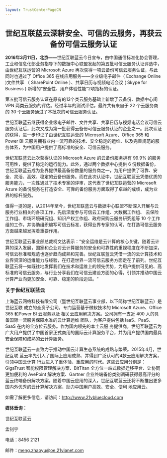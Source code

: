```yaml
---
layout: TrustCenterPageCN
---
```

<div class="row-fluid">
   <div class="span">
      <div>
         <div class="row-fluid grid-container mscom-grid-container subpageBody noBottomBorder" data-view4="2" data-view3="2" data-view2="2" data-view1="1" data-cols="2">
             <h1 style="font-size:24px; text-align:center;"><strong>世纪互联蓝云深耕安全、可信的云服务，再获云备份可信云服务认证 </strong></h1>
             <p><strong>2016年3月11日，北京——</strong>世纪互联蓝云今日宣布，由中国通信标准化协会管理，工业和信息化部业务指导下的数据中心联盟发起的第五批可信云服务认证评选中，由世纪互联运营的 Microsoft Azure 再次获得一项云备份可信云服务认证，与此同时也通过了 Office 365 在线应用服务——企业级电子邮件（ Exchange Online )文件共享 （ SharePoint Online ）、共享日历与视频电话会议 ( Skype for Business ) 新增的“安全性、用户体验性能”2项指标的认证。</p>
             <p>第五批可信云服务认证在原有的12个类云服务基础上新增了云备份、数据中心间 VPN 两类云服务的评估。经过半年的测试评估，最终共有来自于 22 个云服务商的 30 个云服务通过了本批次的可信云服务认证。 </p>
             <p>世纪互联蓝云继获得企业级电子邮件、文件共享、共享日历与视频电话会议可信云服务认证后，此次又成为第一批获得云备份可信云服务认证的企业之一。此次认证的获得，进一步印证了由世纪互联运营的 Microsoft Azure、Office 365 和Power BI 云服务拥有业内一流可靠的技术、安全稳定的运维、以及完善规范的服务体系，为中国用户提供了高标准的安全、可信云服务。</p>
             <p>世纪互联蓝云此次获得认证的 Microsoft Azure 的云备份服务拥有 99.9% 的服务可用性，提供了稳定的运行能力。此外，通过两个数据中心提供 6 份数据备份，世纪互联蓝云成为业界提供最高备份数量的服务商之一，为用户提供了可靠、安全、灵活、高效、稳定的云备份服务。而在此次认证中，世纪互联蓝云凭借优质的服务能力，一次性通过了技术专家的评审，这代表了世纪互联运营的 Microsoft Azure 的备份服务在打造安全、可靠的备份服务方面取得了卓越的成绩，成为业界的标杆服务。 </p>
             <p>值得一提的是，从2014年至今，世纪互联蓝云与数据中心联盟不断深入开展与云服务行业相关的各项工作，先后深度参与可信云工作组、大数据工作组、 云保险工作组、市场环境研究组、知识产权工作组、政府采购云服务研究组等 10 个工作组的工作，并协助组织编写可信云标准，获得业界专家的认可，在打造可信云服务方面越来越发挥着重要作用。</p>
             <p>世纪互联蓝云事业部总裁柯文达表示：“安全运维是云计算的核心关键，随着云计算的深入发展，国家和企业对云计算服务的安全和可靠性的重视程度在不断加深，可信云标准和规范也逐步趋向成熟和完善。世纪互联蓝云凭借一流的云计算技术和业界资深的运维能力与经验，在打造世界一流可信云服务方面走在了前列。世纪互联蓝云将一如既往地发挥我们在技术和运维上的领先优势，为用户提供可见的、高标准的可信云服务，与行业分享我们在可信云建设方面的心得，引领并推动中国云计算产业向更加安全、可靠、稳定的阶段迈进。“</p>
             <label style="font-size:16px;"><strong>关于世纪互联蓝云 </strong></label>
             <p>上海蓝云网络科技有限公司（暨世纪互联蓝云事业部，以下简称世纪互联蓝云）是世纪互联 成立的全资子公司，专门运营基于微软技术的 Microsoft Azure、Office 365 和Power BI 云服务以及 相关云应用解决方案。公司拥有一支近 400 人的具备国际一流服务保障水准的云计算运维 团队，为客户提供包括 IaaS、PaaS、SaaS 在内的全方位云服务。作为国内领先的本土云服 务提供商，世纪互联蓝云为广大用户提供了中国首家正式商用的国际云计算服务平台，并为用户提供国内最具安全保障和成熟的云计算服务。 </p>
             <p>世纪互联蓝云一直致力于推动中国云计算生态系统的成熟与繁荣。2015年4月，世纪互联 蓝云率先引入了国际上应用成熟、并得到广泛认可的4款云应用解决方案，引领中国云计算 行业进入了重体验、重应用的时代。这些云应用分别是：GigaTrust 智能权限管理解决方案、BitTitan 全方位一站式数据迁移平台、让协同更加便利的 AvePoint 解决方案、Gartner 企业终端备份类别调研获得最高评分的蓝云终端备份解决方案。随着中国云应用的深入，世纪互联蓝云还将不断推出更多国内外优秀的云计算解决方案，助力中国用户高效、安全、便利 地应用云。 </p>
             <p>如需了解更多信息，请访问：<a target="_self" class="mscom-link" href="http://www.21vbluecloud.com">http://www.21vbluecloud.com </a></p>
             <p><strong>媒体垂询：</strong> </p>
             <p>世纪互联蓝云 </p>
             <p>孟钊宇 </p>
             <p>电话：8456 2121 </p>
             <p>邮件：<a target="_self" class="mscom-link" href="mailto:meng.zhaoyu@oe.21vianet.com">meng.zhaoyu@oe.21vianet.com</a></p>
         </div>
      </div>
   </div>
</div>
<div class="row-fluid" data-view4="1" data-view3="1" data-view2="1" data-view1="1" data-cols="1">
   <div class="span bp0-col-1-1 bp1-col-1-1 bp2-col-1-1 bp3-col-1-1"></div>
</div>
